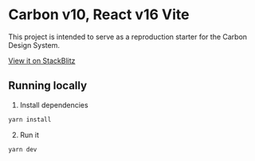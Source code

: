 # Carbon v10, React v16 Vite

This project is intended to serve as a reproduction starter for the Carbon Design System.

[View it on StackBlitz](https://stackblitz.com/github/carbon-design-system/sandboxes/tree/main/react/v10/react-16-vite/?preset=node=)

## Running locally

1. Install dependencies

```sh
yarn install
```

2. Run it

```sh
yarn dev
```
